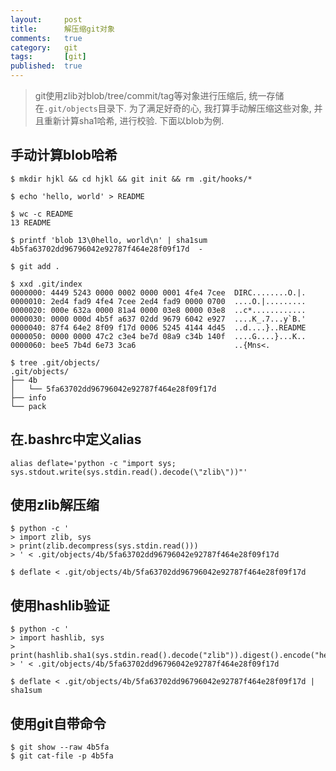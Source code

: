```yaml
---
layout:     post
title:      解压缩git对象
comments:   true
category:   git
tags:       [git]
published:  true
---
```


> git使用zlib对blob/tree/commit/tag等对象进行压缩后, 统一存储在`.git/objects`目录下.
> 为了满足好奇的心, 我打算手动解压缩这些对象, 并且重新计算sha1哈希, 进行校验.
> 下面以blob为例.


手动计算blob哈希
----------------
    $ mkdir hjkl && cd hjkl && git init && rm .git/hooks/*
    
    $ echo 'hello, world' > README
    
    $ wc -c README
    13 README
    
    $ printf 'blob 13\0hello, world\n' | sha1sum
    4b5fa63702dd96796042e92787f464e28f09f17d  -
    
    $ git add .

    $ xxd .git/index 
    0000000: 4449 5243 0000 0002 0000 0001 4fe4 7cee  DIRC........O.|.
    0000010: 2ed4 fad9 4fe4 7cee 2ed4 fad9 0000 0700  ....O.|.........
    0000020: 000e 632a 0000 81a4 0000 03e8 0000 03e8  ..c*............
    0000030: 0000 000d 4b5f a637 02dd 9679 6042 e927  ....K_.7...y`B.'
    0000040: 87f4 64e2 8f09 f17d 0006 5245 4144 4d45  ..d....}..README
    0000050: 0000 0000 47c2 c3e4 be7d 08a9 c34b 140f  ....G....}...K..
    0000060: bee5 7b4d 6e73 3ca6                      ..{Mns<.

    $ tree .git/objects/
    .git/objects/
    ├── 4b
    │   └── 5fa63702dd96796042e92787f464e28f09f17d
    ├── info
    └── pack

在.bashrc中定义alias
--------------------
    alias deflate='python -c "import sys; sys.stdout.write(sys.stdin.read().decode(\"zlib\"))"'

使用zlib解压缩
---------------
    $ python -c '
    > import zlib, sys
    > print(zlib.decompress(sys.stdin.read()))
    > ' < .git/objects/4b/5fa63702dd96796042e92787f464e28f09f17d

    $ deflate < .git/objects/4b/5fa63702dd96796042e92787f464e28f09f17d

使用hashlib验证
---------------
    $ python -c '
    > import hashlib, sys
    > print(hashlib.sha1(sys.stdin.read().decode("zlib")).digest().encode("hex"))
    > ' < .git/objects/4b/5fa63702dd96796042e92787f464e28f09f17d

    $ deflate < .git/objects/4b/5fa63702dd96796042e92787f464e28f09f17d | sha1sum

使用git自带命令
---------------
    $ git show --raw 4b5fa
    $ git cat-file -p 4b5fa

